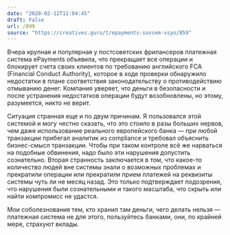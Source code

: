 ```yaml
---
date: "2020-02-12T11:04:45"
draft: False
url: /899
source: "https://creatives.guru/t/epayments-sovsem-vsyo/859"
---
```


Вчера крупная и популярная у постсоветских фрилансеров платежная система ePayments объявила, что прекращает все операции и блокирует счета своих клиентов по требованию английского FCA (Financial Conduct Authority), которое в ходе проверки обнаружило недостатки в плане соответствия законодательству о противодействию отмыванию денег. Компания уверяет, что деньги в безопасности и после устранения недостатков операции будут возобновлены, но этому, разумеется, никто не верит.

Ситуация странная еще и по двум причинам. Я пользовался этой системой и могу честно сказать, что это стоило в разы больших нервов, чем даже использование реального европейского банка — при любой транзакции прибегал аналитик из compliance и требовал объяснить бизнес-смысл транзакции. Чтобы при таком контроле всё же нарваться на подобные обвинения, надо было эти нарушения допустить сознательно.
Вторая странность заключается в том, что какое-то количество людей вне системы знали о возможных проблемах и прекратили операции или прекратили прием платежей на реквизиты системы чуть ли не месяц назад. Это только подтверждает подозрения, что нарушения были сознательными и такого масштаба, что скрыть или найти компромисс не удастся.

Мои соболезнования тем, кто хранил там деньги, чего делать нельзя — платежная система не для этого, пользуйтесь банками, они, по крайней мере, страхуют вклады.
